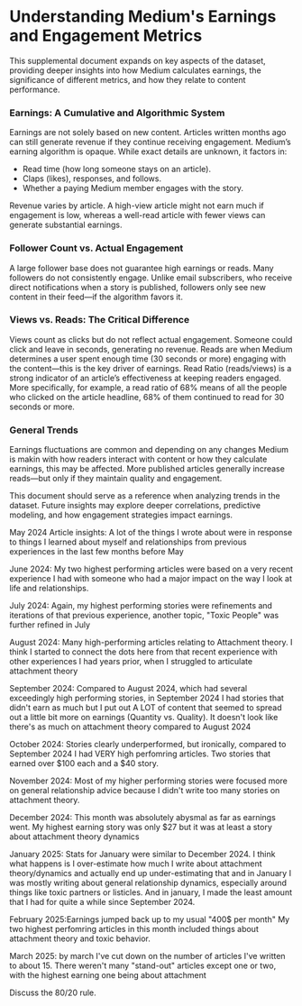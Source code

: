 # Understanding Medium's Earnings and Engagement Metrics

This supplemental document expands on key aspects of the dataset, providing deeper insights into how Medium calculates earnings, the significance of different metrics, and how they relate to content performance.
### Earnings: A Cumulative and Algorithmic System

Earnings are not solely based on new content. Articles written months ago can still generate revenue if they continue receiving engagement.
Medium’s earning algorithm is opaque. While exact details are unknown, it factors in:
* Read time (how long someone stays on an article).
* Claps (likes), responses, and follows.
* Whether a paying Medium member engages with the story.
    
Revenue varies by article. A high-view article might not earn much if engagement is low, whereas a well-read article with fewer views can generate substantial earnings.

### Follower Count vs. Actual Engagement

A large follower base does not guarantee high earnings or reads. Many followers do not consistently engage.
Unlike email subscribers, who receive direct notifications when a story is published, followers only see new content in their feed—if the algorithm favors it.

### Views vs. Reads: The Critical Difference

Views count as clicks but do not reflect actual engagement. Someone could click and leave in seconds, generating no revenue.
Reads are when Medium determines a user spent enough time (30 seconds or more) engaging with the content—this is the key driver of earnings.
Read Ratio (reads/views) is a strong indicator of an article’s effectiveness at keeping readers engaged. More specifically, for example, a read ratio of 68% means of all the people who clicked on the article headline, 68% of them continued to read for 30 seconds or more.

### General Trends

Earnings fluctuations are common and depending on any changes Medium is makin with how readers interact with content or how they calculate earnings, this may be affected.
More published articles generally increase reads—but only if they maintain quality and engagement.

This document should serve as a reference when analyzing trends in the dataset. Future insights may explore deeper correlations, predictive modeling, and how engagement strategies impact earnings.


May 2024 Article insights: A lot of the things I wrote about were in response to things I learned about myself and relationships from previous experiences in the last few months before May

June 2024: My two highest performing articles were based on a very recent experience I had with someone who had a major impact on the way I look at life and relationships.

July 2024: Again, my highest performing stories were refinements and iterations of that previous experience, another topic, "Toxic People" was further refined in July

August 2024: Many high-performing articles relating to Attachment theory. I think I started to connect the dots here from that recent experience with other experiences I had years prior, when I struggled to articulate attachment theory

September 2024: Compared to August 2024, which had several exceedingly high performing stories, in September 2024 I had stories that didn't earn as much but I put out A LOT of content that seemed to spread out a little bit more on earnings (Quantity vs. Quality). It doesn't look like there's as much on attachment theory compared to August 2024

October 2024: Stories clearly underperformed, but ironically, compared to September 2024 I had VERY high perfomring articles. Two stories that earned over $100 each and a $40 story.

November 2024: Most of my higher performing stories were focused more on general relationship advice because I didn't write too many stories on attachment theory.

December 2024: This month was absolutely abysmal as far as earnings went. My highest earning story was only $27 but it was at least a story about attachment theory dynamics

January 2025: Stats for January were similar to December 2024. I think what happens is I over-estimate how much I write about attachment theory/dynamics and actually end up under-estimating that and in January I was mostly writing about general relationship dynamics, especially around things like toxic partners or listicles. And in january, I made the least amount that I had for quite a while since September 2024.

February 2025:Earnings jumped back up to my usual "400$ per month" My two highest perfomring articles in this month included things about attachment theory and toxic behavior.

March 2025: by march I've cut down on the number of articles I've written to about 15. There weren't many "stand-out" articles except one or two, with the highest earning one being about attachment

Discuss the 80/20 rule.